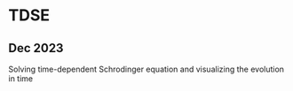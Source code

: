 # TDSE
## Dec 2023
Solving time-dependent Schrodinger equation and visualizing the evolution in time

